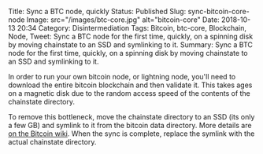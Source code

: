 Title: Sync a BTC node, quickly
Status: Published
Slug: sync-bitcoin-core-node
Image: src="/images/btc-core.jpg" alt="bitcoin-core"
Date: 2018-10-13 20:34
Category: Disintermediation
Tags: Bitcoin, btc-core, Blockchain, Node,
Tweet: Sync a BTC node for the first time, quickly, on a spinning disk by moving chainstate to an SSD and symlinking to it. 
Summary: Sync a BTC node for the first time, quickly, on a spinning disk by moving chainstate to an SSD and symlinking to it.

In order to run your own bitcoin node, or lightning node, you'll need to
download the entire bitcoin blockchain and then validate it. This takes ages on
a magnetic disk due to the random access speed of the contents of the
chainstate directory.

To remove this bottleneck, move the chainstate directory to an SSD (its only
a few GB) and symlink to it from the bitcoin data directory. More details are
[on the Bitcoin wiki](https://en.bitcoin.it/wiki/Splitting_the_data_directory).
When the sync is complete, replace the symlink with the actual chainstate
directory.
